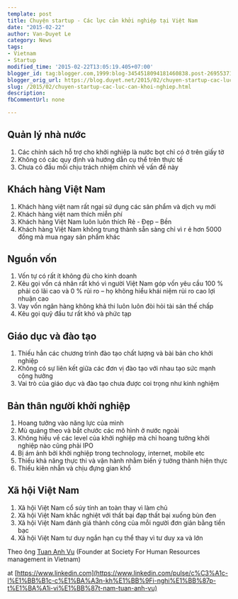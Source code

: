 ```yaml
---
template: post
title: Chuyện startup - Các lực cản khởi nghiệp tại Việt Nam
date: "2015-02-22"
author: Van-Duyet Le
category: News
tags:
- Vietnam
- Startup
modified_time: '2015-02-22T13:05:19.405+07:00'
blogger_id: tag:blogger.com,1999:blog-3454518094181460838.post-2695537199879733003
blogger_orig_url: https://blog.duyet.net/2015/02/chuyen-startup-cac-luc-can-khoi-nghiep.html
slug: /2015/02/chuyen-startup-cac-luc-can-khoi-nghiep.html
description: 
fbCommentUrl: none

---
```


## Quản lý nhà nước ##

1. Các chính sách hỗ trợ cho khởi nghiệp là nước bọt chỉ có ở trên giấy tờ
2. Không có các quy định và hướng dẫn cụ thể trên thực tế
3. Chưa có đầu mối chịu trách nhiệm chính về vấn đề này

## Khách hàng Việt Nam ##

1. Khách hàng việt nam rất ngại sử dụng các sản phẩm và dịch vụ mới
2. Khách hàng việt nam thích miễn phí
3. Khách hàng Việt Nam luôn luôn thích Rẻ - Đẹp – Bền
4. Khách hàng Việt Nam không trung thành sẵn sàng chỉ vì r ẻ hơn 5000 đồng mà mua ngay sản phẩm khác

## Nguồn vốn ##

1. Vốn tự có rất ít không đủ cho kinh doanh
2. Kêu gọi vốn cá nhân rất khó vì người Việt Nam góp vốn yêu cầu 100 % phải có lãi cao và 0 % rủi ro – họ không hiểu khái niệm rủi ro cao lợi nhuận cao
3. Vay vốn ngân hàng không khả thi luôn luôn đòi hỏi tài sản thế chấp
4. Kêu gọi quỹ đầu tư rất khó và phức tạp

## Giáo dục và đào tạo ##

1. Thiếu hẳn các chương trình đào tạo chất lượng và bài bản cho khởi nghiệp
2. Không có sự liên kết giữa các đơn vị đào tạo với nhau tạo sức mạnh cộng hưởng
3. Vai trò của giáo dục và đào tạo chưa được coi trọng như kinh nghiệm

## Bản thân người khởi nghiệp ##

1. Hoang tưởng vào năng lực của mình
2. Mù quáng theo và bắt chước các mô hình ở nước ngoài
3. Không hiểu về các level của khởi nghiệp mà chỉ hoang tưởng khởi nghiệp nào cũng phải IPO
4. Bị ám ảnh bởi khởi nghiệp trong technology, internet, mobile etc
5. Thiếu khả năng thực thi và vận hành nhằm biến ý tưởng thành hiện thực
6. Thiếu kiên nhẫn và chịu đựng gian khổ

## Xã hội Việt Nam ##

1. Xã hội Việt Nam cổ súy tính an toàn thay vì làm chủ
2. Xã hội Việt Nam khắc nghiệt với thất bại đạp thất bại xuống bùn đen
3. Xã hội Việt Nam đánh giá thành công của mỗi người đơn giản bằng tiền bạc
4. Xã hội Việt Nam tư duy ngắn hạn cụ thể thay vì tư duy xa và lớn

Theo ông [Tuan Anh Vu](https://www.linkedin.com/in/vietnaminstitutemanagement?trk=pulse-det-athr_prof-art_hdr) (Founder at Society For Human Resources management in Vietnam)

at [https://www.linkedin.com](https://www.linkedin.com/pulse/c%C3%A1c-l%E1%BB%B1c-c%E1%BA%A3n-kh%E1%BB%9Fi-nghi%E1%BB%87p-t%E1%BA%A1i-vi%E1%BB%87t-nam-tuan-anh-vu)
